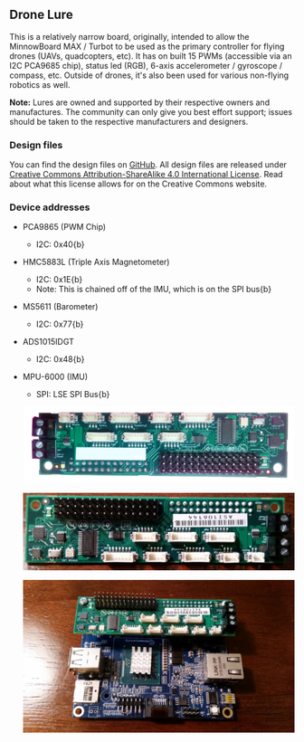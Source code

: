 ## Drone Lure

This is a relatively narrow board, originally, intended to allow the 
MinnowBoard MAX / Turbot to be used as the primary controller for flying 
drones (UAVs, quadcopters, etc). It has on built 15 PWMs (accessible 
via an I2C PCA9685 chip), status led (RGB), 6-axis accelerometer / gyroscope / 
compass, etc. Outside of drones, it's also been used for various non-flying robotics as well.

**Note:** Lures are owned and
supported by their respective owners and manufactures. The community
can only give you best effort support; issues should be taken to
the respective manufacturers and designers.

### Design files

You can find the design files on [GitHub](). All design files are released under [Creative Commons Attribution-ShareAlike 4.0 International License](http://creativecommons.org/licenses/by-sa/4.0/). Read about what this license allows for on the Creative Commons website.

### Device addresses

- PCA9865 (PWM Chip)
  - I2C: 0x40{b}
- HMC5883L (Triple Axis Magnetometer)
  - I2C: 0x1E{b}
  - Note: This is chained off of the IMU, which is on the SPI bus{b}
- MS5611 (Barometer)
  - I2C: 0x77{b}
- ADS1015IDGT
  - I2C: 0x48{b}
- MPU-6000 (IMU)
  - SPI: LSE SPI Bus{b}

  ![Drone Lure](pages/drone-lure/1198px-Drone-lure.png)

  ![Drone Lure](pages/drone-lure/1200px-Drone-lure2.jpg)

  ![Drone Lure on MinnowBoard](pages/drone-lure/1200px-Drone-lure-on-minnow.jpg)
